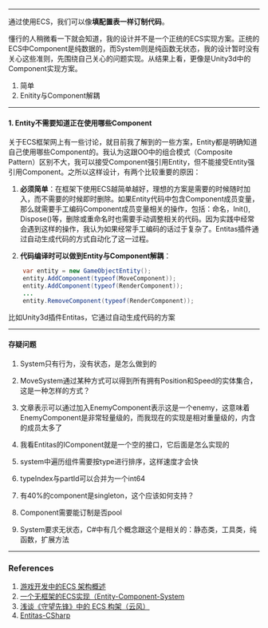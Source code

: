 

---

通过使用ECS，我们可以像**填配置表一样订制代码**。

懂行的人稍微看一下就会知道，我的设计并不是一个正统的ECS实现方案。正统的ECS中Component是纯数据的，而System则是纯函数无状态，我的设计暂时没有关心这些准则，先围绕自己关心的问题实现。从结果上看，更像是Unity3d中的Component实现方案。


1. 简单
2. Enitity与Component解耦


---
#### 1. Entity不需要知道正在使用哪些Component

关于ECS框架网上有一些讨论，就目前我了解到的一些方案，Entity都是明确知道自己使用哪些Component的。我认为这跟OO中的组合模式（Composite Pattern）区别不大，我可以接受Component强引用Entity，但不能接受Entity强引用Component。之所以这样设计，有两个比较重要的原因：

1. **必须简单**：在框架下使用ECS越简单越好，理想的方案是需要的时候随时加入，而不需要的时候即时删除。如果Entity代码中包含Component成员变量，那么就需要手工编码Component成员变量相关的操作，包括：命名，Init(), Dispose()等，删除或重命名时也需要手动调整相关的代码。因为实践中经常会遇到这样的操作，我认为如果经常手工编码的话过于复杂了。Entitas插件通过自动生成代码的方式自动化了这一过程。

2. **代码编译时可以做到Entity与Component解耦**：


```java
    var entity = new GameObjectEntity();
    entity.AddComponent(typeof(MoveComponent));
    entity.AddComponent(typeof(RenderComponent));
    ...
    entity.RemoveComponent(typeof(RenderComponent));
```

比如Unity3d插件Entitas，它通过自动生成代码的方案






---
#### 存疑问题


1. System只有行为，没有状态，是怎么做到的

2. MoveSystem通过某种方式可以得到所有拥有Position和Speed的实体集合， 这是一种怎样的方式？

3. 文章表示可以通过加入EnemyComponent表示这是一个enemy，这意味着EnemyComponent是非常轻量级的，而我现在的实现是相对重量级的，内含的成员太多了

4. 我看Entitas的IComponent就是一个空的接口，它后面是怎么实现的

5. system中遍历组件需要按type进行排序，这样速度才会快

6. typeIndex与partId可以合并为一个int64

7. 有40%的component是singleton，这个应该如何支持？

2. Component需要能订制是否pool

3. System要求无状态，C\#中有几个概念跟这个是相关的：静态类，工具类，纯函数，扩展方法



---

### References


1. [游戏开发中的ECS 架构概述](https://zhuanlan.zhihu.com/p/30538626)
2. [一个无框架的ECS实现（Entity-Component-System](https://zhuanlan.zhihu.com/p/32787878)
3. [浅谈《守望先锋》中的 ECS 构架（云风）](https://blog.codingnow.com/2017/06/overwatch_ecs.html)
4. [Entitas-CSharp](https://github.com/sschmid/Entitas-CSharp)

